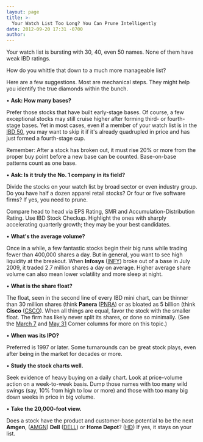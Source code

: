 ```yaml
---
layout: page
title: >-
  Your Watch List Too Long? You Can Prune Intelligently
date: 2012-09-20 17:31 -0700
author: 
---
```





Your watch list is bursting with 30, 40, even 50 names. None of them have weak IBD ratings.


How do you whittle that down to a much more manageable list?


Here are a few suggestions. Most are mechanical steps. They might help you identify the true diamonds within the bunch.


• **Ask: How many bases?**


Prefer those stocks that have built early-stage bases. Of course, a few exceptional stocks may still cruise higher after forming third- or fourth-stage bases. Yet in most cases, even if a member of your watch list is in the [IBD 50](http://research.investors.com/screen-center/?start=ibd), you may want to skip it if it's already quadrupled in price and has just formed a fourth-stage cup.


Remember: After a stock has broken out, it must rise 20% or more from the proper buy point before a new base can be counted. Base-on-base patterns count as one base.


• **Ask: Is it truly the No. 1 company in its field?**


Divide the stocks on your watch list by broad sector or even industry group. Do you have half a dozen apparel retail stocks? Or four or five software firms? If yes, you need to prune.


Compare head to head via EPS Rating, SMR and Accumulation-Distribution Rating. Use IBD Stock Checkup. Highlight the ones with sharply accelerating quarterly growth; they may be your best candidates.


• **What's the average volume?**


Once in a while, a few fantastic stocks begin their big runs while trading fewer than 400,000 shares a day. But in general, you want to see high liquidity at the breakout. When **Infosys** ([INFY](https://research.investors.com/quote.aspx?symbol=INFY)) broke out of a base in July 2009, it traded 2.7 million shares a day on average. Higher average share volume can also mean lower volatility and more sleep at night.


• **What is the share float?**


The float, seen in the second line of every IBD mini chart, can be thinner than 30 million shares (think **Panera** ([PNRA](https://research.investors.com/quote.aspx?symbol=PNRA)) or as bloated as 5 billion (think **Cisco** ([CSCO](https://research.investors.com/quote.aspx?symbol=CSCO)). When all things are equal, favor the stock with the smaller float. The firm has likely never split its shares, or done so minimally. (See the [March 7](http://education.investors.com/investors-corner/603350-do-not-shrug-off-a-split.htm) and [May 31](http://education.investors.com/investors-corner/613078-stock-splits-can-signal-a-peak-in-share-prices.htm) Corner columns for more on this topic.)


• **When was its IPO?**


Preferred is 1997 or later. Some turnarounds can be great stock plays, even after being in the market for decades or more.


• **Study the stock charts well.**


Seek evidence of heavy buying on a daily chart. Look at price-volume action on a week-to-week basis. Dump those names with too many wild swings (say, 10% from high to low or more) and those with too many big down weeks in price in big volume.


• **Take the 20,000-foot view.**


Does a stock have the product and customer-base potential to be the next **Amgen**, ([AMGN](https://research.investors.com/quote.aspx?symbol=AMGN)) **Dell** ([DELL](https://research.investors.com/quote.aspx?symbol=DELL)) or **Home Depot**? ([HD](https://research.investors.com/quote.aspx?symbol=HD)) If yes, it stays on your list.




